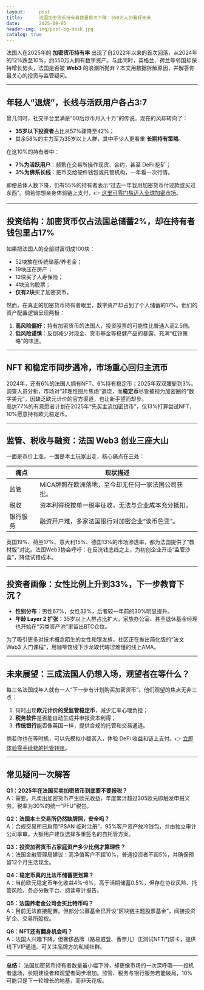```yaml
---
layout:     post
title:      法国加密货币持有者数量首次下降：550万人仍看好未来
date:       2025-09-05
header-img: img/post-bg-desk.jpg
catalog: true
---
```


法国人在2025年的 **加密货币持有率** 出现了自2022年以来的首次回落，从2024年的12%跌至10%，约550万人拥有数字资产。与此同时，英格兰、荷兰等邻国却保持增长势头，法国是否被 **Web3** 的浪潮所抛弃？本文用数据拆解原因，并解答你最关心的投资与监管疑问。

---

## 年轻人“退烧”，长线与活跃用户各占3∶7

曾几何时，社交平台里满是“00后炒币月入十万”的传说。现在的风却转向了：

- **35岁以下投资者**占比从57%骤降至42%；  
- 其余58%的主力军为35岁以上人群，其中不少人更看重 **长期持有策略**。  

在这10%的持有者中：

- **7%为活跃用户**：频繁在交易所操作现货、合约，甚至 DeFi 挖矿；  
- **3%为佛系长线**：把币交给硬件钱包或托管机构，一年看一次行情。  

即便总体人数下降，仍有55%的持有者表示“过去一年我用加密货币付过款或买过东西”。倘若你想亲身体验链上支付，👉 [这里可零门槛迈入全球加密市场](https://okxdog.com/)。

---

## 投资结构：加密货币仅占法国总储蓄2%，却在持有者钱包里占17%

如果把法国人的全部财富切成100块：

- 52块放在传统储蓄/养老金；  
- 19块压在房产；  
- 12块买了人寿保险；  
- 4块流向股票；  
- **仅有2块**买了加密货币。  

然而，在真正的加密货币持有者眼里，数字资产却占到了个人储蓄的17%。他们的资产配置逻辑呈现两极：

1. **高风险偏好**：持有加密货币的法国人，投资股票的可能性比普通人高2.5倍。  
2. **低风险谨慎**：反倒减少对现金、货币基金等稳健产品的暴露，充满“杠铃策略”的味道。  

---

## NFT 和稳定币同步遇冷，市场重心回归主流币

2024年，还有6%的法国人拥有NFT、6%持有稳定币；2025年双双腰斩到3%。调查人员分析，市场对“非理性图片焦虑”退烧，而**稳定币**尽管被视为加密圈的“数字美元”，因缺乏欧元计价的官方渠道，也让新手望而却步。  
高达77%的有意愿者计划在2025年“先买主流加密货币”，仅13%打算尝试NFT，10%愿意持有欧元稳定币。  

---

## 监管、税收与融资：法国 Web3 创业三座大山

一面是币价上涨，一面是本土玩家出走，核心痛点在三处：

| 痛点        | 现状描述                                                   |
|-------------|------------------------------------------------------------|
| 监管        | MiCA牌照在欧洲落地，至今却无任何一家法国公司获批。         |
| 税收        | 资本利得税按单一税率征收，无法与企业成本充分抵扣。         |
| 银行服务    | 融资开户难，多家法国银行对加密企业“谈币色变”。             |

英国19%、荷兰17%、意大利15%、德国13%的市场渗透率，都为法国提供了“教材版”对比。法国Web3协会呼吁：在反洗钱底线之上，为初创企业开设“监管沙盒”，降低试错成本。

---

## 投资者画像：女性比例上升到33%，下一步教育下沉？

- **性别分布**：男性67%，女性33%，后者较一年前的30%明显提升。  
- **年龄 Layer 2 扩张**：35岁以上人群占比扩大，家族办公室、甚至退休基金经理也开始在“另类资产池”里留出BTC仓位。  

为了吸引更多对技术概念陌生的女性和银发族，社区正在推出简化版的“法文 Web3 入门课程”，用咖啡馆线下沙龙取代晦涩难懂的线上AMA。  

---

## 未来展望：三成法国人仍想入场，观望者在等什么？

每三名法国成年人就有一人“下一步有计划购买加密货币”。他们观望的焦点无非三点：

1. 何时出现**欧元计价的受监管稳定币**，减少汇率心理负担；  
2. **税务软件**是否能自动生成并申报资本利得；  
3. **传统银行**能否像英国一样，提供合规的托管和交易通道。  

倘若你也在等时机，可以先模拟小额买入，体验 DeFi 收益和链上支付。👉 [立即体验零手续费的托管转账](https://okxdog.com/)。

---

## 常见疑问一次解答

**Q1：2025年在法国买卖加密货币到底要不要报税？**  
A：需要。凡卖出加密货币产生欧元收益，年度累计超过305欧元即触发申报义务。税率为30%的统一“PFU”税包。

**Q2：法国本土交易所仍然缺牌照，安全吗？**  
A：合规交易所已启用“PSAN 临时注册”，95%客户资产放冷钱包，并由独立审计公司季审。大额用户建议选择多重签名的自托管方案。

**Q3：投资加密货币占家庭资产多少比例才算理性？**  
A：法国金融管理局建议：高净值客户不超10%，普通投资者不超5%，并确保预留12个月生活现金。

**Q4：稳定币真的比法币储蓄更划算？**  
A：当前欧元稳定币年化收益4%–6%，高于活期储蓄0.5%，但存在协议风险、托管风险。务必分散平台、阅读审计报告。

**Q5：法国养老金公司会买比特币吗？**  
A：目前无法直接配置。但部分公募基金已开设“区块链主题股票基金”，间接投资矿企、交易所股权。

**Q6：NFT还有翻身机会吗？**  
A：法国人兴趣下降，但奢侈品牌（路易威登、香奈儿）正测试NFT门禁卡，提供线下VIP通道。可关注品牌方的私域社群。

---

**总结：** 法国加密货币持有者数量虽小幅下滑，却更像市场的一次深呼吸——投机者退场，长期建设者和观望者同步增加。监管、税务与银行服务若能破局，10%可能只是下一轮增长的地基，而非天花板。